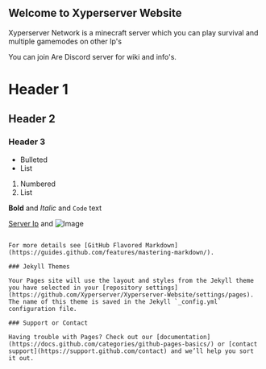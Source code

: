 ## Welcome to Xyperserver Website

Xyperserver Network is a minecraft server which you can play survival and multiple gamemodes on other Ip's

You can join Are Discord server for wiki and info's.

# Header 1
## Header 2
### Header 3

- Bulleted
- List

1. Numbered
2. List

**Bold** and _Italic_ and `Code` text

[Server Ip](Xyperserver/Xyperserver-Website/gh-pages/Serverip.md) and ![Image](src)
```

For more details see [GitHub Flavored Markdown](https://guides.github.com/features/mastering-markdown/).

### Jekyll Themes

Your Pages site will use the layout and styles from the Jekyll theme you have selected in your [repository settings](https://github.com/Xyperserver/Xyperserver-Website/settings/pages). The name of this theme is saved in the Jekyll `_config.yml` configuration file.

### Support or Contact

Having trouble with Pages? Check out our [documentation](https://docs.github.com/categories/github-pages-basics/) or [contact support](https://support.github.com/contact) and we’ll help you sort it out.

